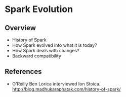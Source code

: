 # Spark Evolution

## Overview

* History of Spark
* How Spark evolved into what it is today?
* How Spark deals with changes?
* Backward compatibility


## References

* O’Reilly Ben Lorica interviewed Ion Stoica. http://blog.madhukaraphatak.com/history-of-spark/
